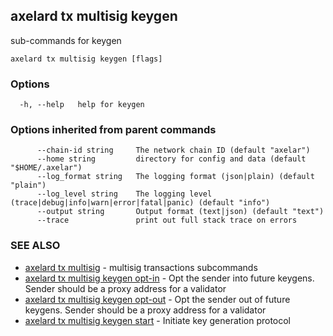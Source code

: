 ## axelard tx multisig keygen

sub-commands for keygen

```
axelard tx multisig keygen [flags]
```

### Options

```
  -h, --help   help for keygen
```

### Options inherited from parent commands

```
      --chain-id string     The network chain ID (default "axelar")
      --home string         directory for config and data (default "$HOME/.axelar")
      --log_format string   The logging format (json|plain) (default "plain")
      --log_level string    The logging level (trace|debug|info|warn|error|fatal|panic) (default "info")
      --output string       Output format (text|json) (default "text")
      --trace               print out full stack trace on errors
```

### SEE ALSO

* [axelard tx multisig](axelard_tx_multisig.md)	 - multisig transactions subcommands
* [axelard tx multisig keygen opt-in](axelard_tx_multisig_keygen_opt-in.md)	 - Opt the sender into future keygens. Sender should be a proxy address for a validator
* [axelard tx multisig keygen opt-out](axelard_tx_multisig_keygen_opt-out.md)	 - Opt the sender out of future keygens. Sender should be a proxy address for a validator
* [axelard tx multisig keygen start](axelard_tx_multisig_keygen_start.md)	 - Initiate key generation protocol

